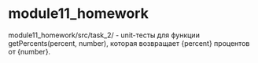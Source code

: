 # module11_homework

module11_homework/src/task_2/ - unit-тесты для функции getPercents(percent, number), которая возвращает {percent} процентов от {number}.